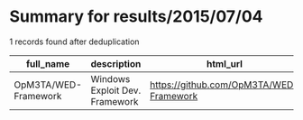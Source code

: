 
# Summary for results/2015/07/04
    
1 records found after deduplication

| full_name | description | html_url | matched_list | matched_count | pushed_at | size | stargazers_count | language | forks_count |
|----------------------|--------------------------------|-----------------------------------------|----------------|-----------------|---------------------------|--------|--------------------|------------|---------------|
| OpM3TA/WED-Framework | Windows Exploit Dev. Framework | https://github.com/OpM3TA/WED-Framework | ['exploit'] | 1 | 2015-07-04 19:16:13+00:00 | 152 | 0 | Python | 0 |
